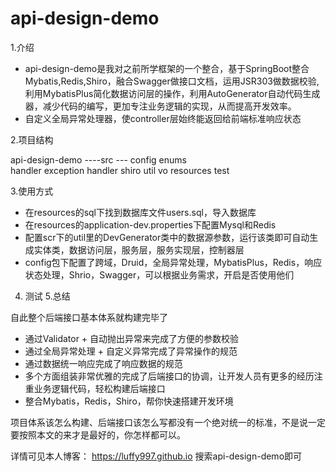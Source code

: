# api-design-demo
1.介绍

- api-design-demo是我对之前所学框架的一个整合，基于SpringBoot整合Mybatis,Redis,Shiro，融合Swagger做接口文档，运用JSR303做数据校验,利用MybatisPlus简化数据访问层的操作，利用AutoGenerator自动代码生成器，减少代码的编写，更加专注业务逻辑的实现，从而提高开发效率。
- 自定义全局异常处理器，使controller层始终能返回给前端标准响应状态

2.项目结构

api-design-demo ----src --- 
	    config
	    enums		
	    handler
	    exception
	    handler
	    shiro
	    util
	    vo
	resources
	test

3.使用方式

- 在resources的sql下找到数据库文件users.sql，导入数据库
- 在resources的application-dev.properties下配置Mysql和Redis
- 配置scr下的util里的DevGenerator类中的数据源参数，运行该类即可自动生成实体类，数据访问层，服务层，服务实现层，控制器层
- config包下配置了跨域，Druid，全局异常处理，MybatisPlus，Redis，响应状态处理，Shrio，Swagger，可以根据业务需求，开启是否使用他们

4. 测试
5.总结

自此整个后端接口基本体系就构建完毕了

- 通过Validator + 自动抛出异常来完成了方便的参数校验
- 通过全局异常处理 + 自定义异常完成了异常操作的规范
- 通过数据统一响应完成了响应数据的规范
- 多个方面组装非常优雅的完成了后端接口的协调，让开发人员有更多的经历注重业务逻辑代码，轻松构建后端接口
- 整合Mybatis，Redis，Shiro，帮你快速搭建开发环境

项目体系该怎么构建、后端接口该怎么写都没有一个绝对统一的标准，不是说一定要按照本文的来才是最好的，你怎样都可以。

详情可见本人博客：
https://luffy997.github.io 搜索api-design-demo即可
